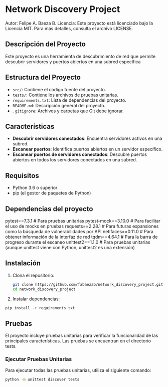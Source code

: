 # Network Discovery Project

Autor: Felipe A. Baeza B.
Licencia: Este proyecto está licenciado bajo la Licencia MIT. Para más detalles, consulta el archivo LICENSE.

## Descripción del Proyecto

Este proyecto es una herramienta de descubrimiento de red que permite descubrir servidores y puertos abiertos en una subred específica

## Estructura del Proyecto

- `src/`: Contiene el código fuente del proyecto.
- `tests/`: Contiene los archivos de pruebas unitarias.
- `requirements.txt`: Lista de dependencias del proyecto.
- `README.md`: Descripción general del proyecto.
- `.gitignore`: Archivos y carpetas que Git debe ignorar.

## Características

- **Descubrir servidores conectados**: Encuentra servidores activos en una subred.
- **Escanear puertos**: Identifica puertos abiertos en un servidor específico.
- **Escanear puertos de servidores conectados**: Descubre puertos abiertos en todos los servidores conectados en una subred.

## Requisitos

- Python 3.6 o superior
- pip (el gestor de paquetes de Python)

## Dependencias del proyecto

pytest==7.3.1 # Para pruebas unitarias
pytest-mock==3.10.0 # Para facilitar el uso de mocks en pruebas
requests==2.28.1 # Para futuras expansiones como la búsqueda de vulnerabilidades por API
netifaces==0.11.0 # Para obtener información de la interfaz de red
tqdm==4.64.1 # Para la barra de progreso durante el escaneo
unittest2==1.1.0 # Para pruebas unitarias (aunque unittest viene con Python, unittest2 es una extensión)

## Instalación

1. Clona el repositorio:

   ```bash
   git clone https://github.com/fabaezab/network_discovery_project.git
   cd network_discovery_project

   ```

2. Instalar dependencias:

```bash
pip install -r requirements.txt
```

## Pruebas

El proyecto incluye pruebas unitarias para verificar la funcionalidad de las principales características. Las pruebas se encuentran en el directorio tests.

### Ejecutar Pruebas Unitarias

Para ejecutar todas las pruebas unitarias, utiliza el siguiente comando:

```bash
python -m unittest discover tests
```
